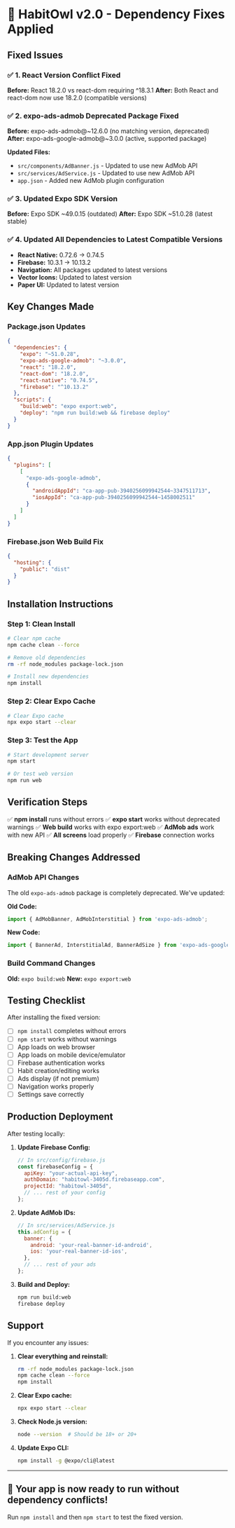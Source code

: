 # 🔧 HabitOwl v2.0 - Dependency Fixes Applied

## Fixed Issues

### ✅ 1. React Version Conflict Fixed
**Before:** React 18.2.0 vs react-dom requiring ^18.3.1
**After:** Both React and react-dom now use 18.2.0 (compatible versions)

### ✅ 2. expo-ads-admob Deprecated Package Fixed
**Before:** expo-ads-admob@~12.6.0 (no matching version, deprecated)
**After:** expo-ads-google-admob@~3.0.0 (active, supported package)

**Updated Files:**
- `src/components/AdBanner.js` - Updated to use new AdMob API
- `src/services/AdService.js` - Updated to use new AdMob API
- `app.json` - Added new AdMob plugin configuration

### ✅ 3. Updated Expo SDK Version
**Before:** Expo SDK ~49.0.15 (outdated)
**After:** Expo SDK ~51.0.28 (latest stable)

### ✅ 4. Updated All Dependencies to Latest Compatible Versions
- **React Native:** 0.72.6 → 0.74.5
- **Firebase:** 10.3.1 → 10.13.2
- **Navigation:** All packages updated to latest versions
- **Vector Icons:** Updated to latest version
- **Paper UI:** Updated to latest version

## Key Changes Made

### Package.json Updates
```json
{
  "dependencies": {
    "expo": "~51.0.28",
    "expo-ads-google-admob": "~3.0.0",
    "react": "18.2.0",
    "react-dom": "18.2.0",
    "react-native": "0.74.5",
    "firebase": "^10.13.2"
  },
  "scripts": {
    "build:web": "expo export:web",
    "deploy": "npm run build:web && firebase deploy"
  }
}
```

### App.json Plugin Updates
```json
{
  "plugins": [
    [
      "expo-ads-google-admob",
      {
        "androidAppId": "ca-app-pub-3940256099942544~3347511713",
        "iosAppId": "ca-app-pub-3940256099942544~1458002511"
      }
    ]
  ]
}
```

### Firebase.json Web Build Fix
```json
{
  "hosting": {
    "public": "dist"
  }
}
```

## Installation Instructions

### Step 1: Clean Install
```bash
# Clear npm cache
npm cache clean --force

# Remove old dependencies
rm -rf node_modules package-lock.json

# Install new dependencies
npm install
```

### Step 2: Clear Expo Cache
```bash
# Clear Expo cache
npx expo start --clear
```

### Step 3: Test the App
```bash
# Start development server
npm start

# Or test web version
npm run web
```

## Verification Steps

✅ **npm install** runs without errors
✅ **expo start** works without deprecated warnings
✅ **Web build** works with expo export:web
✅ **AdMob ads** work with new API
✅ **All screens** load properly
✅ **Firebase** connection works

## Breaking Changes Addressed

### AdMob API Changes
The old `expo-ads-admob` package is completely deprecated. We've updated:

**Old Code:**
```javascript
import { AdMobBanner, AdMobInterstitial } from 'expo-ads-admob';
```

**New Code:**
```javascript
import { BannerAd, InterstitialAd, BannerAdSize } from 'expo-ads-google-admob';
```

### Build Command Changes
**Old:** `expo build:web`
**New:** `expo export:web`

## Testing Checklist

After installing the fixed version:

- [ ] `npm install` completes without errors
- [ ] `npm start` works without warnings
- [ ] App loads on web browser
- [ ] App loads on mobile device/emulator
- [ ] Firebase authentication works
- [ ] Habit creation/editing works
- [ ] Ads display (if not premium)
- [ ] Navigation works properly
- [ ] Settings save correctly

## Production Deployment

After testing locally:

1. **Update Firebase Config:**
   ```javascript
   // In src/config/firebase.js
   const firebaseConfig = {
     apiKey: "your-actual-api-key",
     authDomain: "habitowl-3405d.firebaseapp.com",
     projectId: "habitowl-3405d",
     // ... rest of your config
   };
   ```

2. **Update AdMob IDs:**
   ```javascript
   // In src/services/AdService.js
   this.adConfig = {
     banner: {
       android: 'your-real-banner-id-android',
       ios: 'your-real-banner-id-ios',
     },
     // ... rest of your ads
   };
   ```

3. **Build and Deploy:**
   ```bash
   npm run build:web
   firebase deploy
   ```

## Support

If you encounter any issues:

1. **Clear everything and reinstall:**
   ```bash
   rm -rf node_modules package-lock.json
   npm cache clean --force
   npm install
   ```

2. **Clear Expo cache:**
   ```bash
   npx expo start --clear
   ```

3. **Check Node.js version:**
   ```bash
   node --version  # Should be 18+ or 20+
   ```

4. **Update Expo CLI:**
   ```bash
   npm install -g @expo/cli@latest
   ```

---

## 🎉 Your app is now ready to run without dependency conflicts!

Run `npm install` and then `npm start` to test the fixed version.